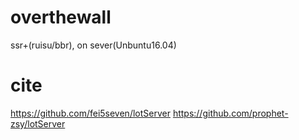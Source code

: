 # overthewall
ssr+(ruisu/bbr),  on sever(Unbuntu16.04)


# cite
https://github.com/fei5seven/lotServer
https://github.com/prophet-zsy/lotServer
